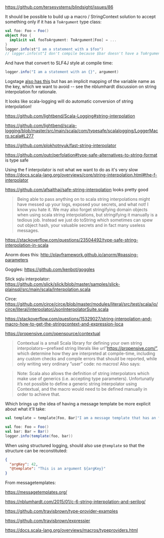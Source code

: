 https://github.com/tersesystems/blindsight/issues/86

It should be possible to build up a macro / StringContext solution to accept something only if it has a `ToArgument` type class:

```scala
val foo: Foo = Foo()
object Foo {
  implicit val fooToArgument: ToArgument[Foo] = ...
}
logger.info(st"I am a statement with a $foo")
// logger.info(st"I don't compile because $bar doesn't have a ToArgument")
```

And have that convert to SLF4J style at compile time:

```scala
logger.info("I am a statement with an {}", argument)
```

Logstage [also has this](https://izumi.7mind.io/latest/release/doc/logstage/index.html#overview) but has an implicit mapping of the variable name as the key, which we want to avoid -- see the nblumhardt discussion on string interpolation for rationale.

It looks like scala-logging will do automatic conversion of string interpolation!

https://github.com/lightbend/Scala-Logging#string-interpolation

https://github.com/lightbend/scala-logging/blob/master/src/main/scala/com/typesafe/scalalogging/LoggerMacro.scala#L277

https://github.com/plokhotnyuk/fast-string-interpolator

https://github.com/outr/perfolation#type-safe-alternatives-to-string-format is type safe

Using the f interpolator is not what we want to do as it's very slow https://docs.scala-lang.org/overviews/core/string-interpolation.html#the-f-interpolator

https://github.com/afsalthaj/safe-string-interpolation looks pretty good 

> Being able to pass anything on to scala string interpolations might have messed up your logs, exposed your secrets, and what not! I know you hate it. We may also forget stringifying domain objects when using scala string interpolations, but stringifying it manually is a tedious job. Instead we just do toString which sometimes can spew out object hash, your valuable secrets and in fact many useless messages.

https://stackoverflow.com/questions/23504492/type-safe-string-interpolation-in-scala

Anorm does this: http://playframework.github.io/anorm/#passing-parameters

Goggles: https://github.com/kenbot/goggles

Slick sqlu interpolator: https://github.com/slick/slick/blob/master/samples/slick-plainsql/src/main/scala/Interpolation.scala

Circe: https://github.com/circe/circe/blob/master/modules/literal/src/test/scala/io/circe/literal/interpolator/JsonInterpolatorSuite.scala

https://stackoverflow.com/questions/15329027/string-interpolation-and-macro-how-to-get-the-stringcontext-and-expression-loca

https://propensive.com/opensource/contextual 

> Contextual is a small Scala library for defining your own string interpolators—prefixed string literals like url”https://propensive.com/”, which determine how they are interpreted at compile-time, including any custom checks and compile errors that should be reported, while only writing very ordinary ”user” code: no macros!
Also says:

> Note: Scala also allows the definition of string interpolators which make use of generics (i.e. accepting type parameters). Unfortunatly it’s not possible to define a generic string interpolator using Contextual, and the macro would need to be defined manually in order to achieve that.

Which brings up the idea of having a message template be more explicit about what it'll take:

```scala
val template = template[Foo, Bar]"I am a message template that has an foo=${0} bar=${1}"

val foo: Foo = Foo()
val bar: Bar = Bar()
logger.info(template(foo, bar))
```

When using structured logging, should also use `@template`  so that the structure can be reconstituted:

```json
{
  "argKey": 42,
  "@template": "This is an argument ${argKey}"
}
```

From messagetemplates:

https://messagetemplates.org/

https://nblumhardt.com/2015/01/c-6-string-interpolation-and-serilog/

https://github.com/travisbrown/type-provider-examples

https://github.com/travisbrown/expressier

https://docs.scala-lang.org/overviews/macros/typeproviders.html

